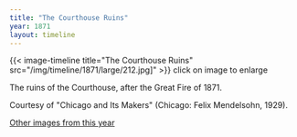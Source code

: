 ```yaml
---
title: "The Courthouse Ruins"
year: 1871
layout: timeline
---
```


{{< image-timeline title="The Courthouse Ruins" src="/img/timeline/1871/large/212.jpg]" >}}
click on image to enlarge 

The ruins of the Courthouse, after the Great Fire of 1871. 

Courtesy of "Chicago and Its Makers" (Chicago: Felix Mendelsohn, 1929).

[Other images from this year](/historical/timeline/1871) 